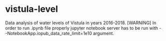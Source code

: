 # vistula-level
Data analysis of water levels of Vistula in years 2016-2018.
[WARNING] In order to run .ipynb file properly jupyter notebook server has to be run with --NotebookApp.iopub_data_rate_limit=1e10 argument.
